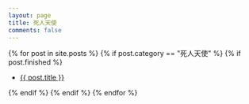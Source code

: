 ```yaml
---
layout: page
title: 死人天使
comments: false
---
```

<div class="post-list">
    {% for post in site.posts %} 
        {% if post.category == "死人天使" %}
         {% if post.finished %}
            <ul>
            <li class="wow fadeInLeft" data-wow-duration="1.5s">
            <a class="zoombtn" href="{{ site.url }}{{ post.url }}">{{ post.title }}</a>
            </li>
            </ul>
            {% endif %}
        {% endif %}
    {% endfor %}
</div>